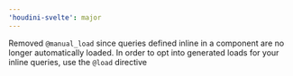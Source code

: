 ```yaml
---
'houdini-svelte': major
---
```


Removed `@manual_load` since queries defined inline in a component are no longer automatically loaded. In order to opt into generated loads for your inline queries, use the `@load` directive
